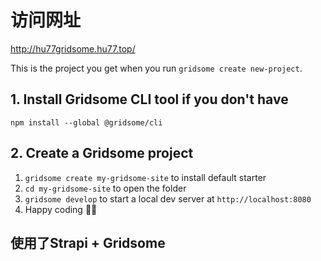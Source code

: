 # 访问网址

http://hu77gridsome.hu77.top/

This is the project you get when you run `gridsome create new-project`.

## 1. Install Gridsome CLI tool if you don't have

`npm install --global @gridsome/cli`

## 2. Create a Gridsome project

1. `gridsome create my-gridsome-site` to install default starter
2. `cd my-gridsome-site` to open the folder
3. `gridsome develop` to start a local dev server at `http://localhost:8080`
4. Happy coding 🎉🙌

## 使用了Strapi + Gridsome